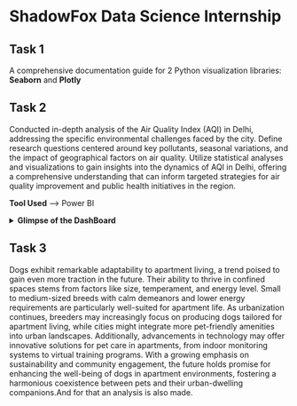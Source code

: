 # ShadowFox Data Science Internship

## Task 1

A comprehensive documentation guide for 2 Python visualization libraries: **Seaborn** and **Plotly**


## Task 2

Conducted in-depth analysis of the Air Quality Index (AQI) in Delhi, addressing the specific environmental challenges faced by the city. Define research questions centered around key pollutants, seasonal variations, and the impact of geographical factors on air quality. Utilize statistical analyses and visualizations to gain insights into the dynamics of AQI in Delhi, offering a comprehensive understanding that can inform targeted strategies for air quality improvement and public health initiatives in the region.

**Tool Used** --> Power BI

<details close><summary><b>Glimpse of the DashBoard</b></summary>

<div style="display: flex;">
 <div style="flex: 1;">
        <h5>DashBoard</h5>
        <img src="https://github.com/Anidipta/ShadowFox/blob/main/Task%202/overview.png" alt="Image 2">
    </div>
</div>

<div style="display: flex;">
 <div style="flex: 1;">
        <img src="https://github.com/Anidipta/ShadowFox/blob/main/Task%202/P1.png" alt="Image 2">
    </div>
</div>

<div style="display: flex;">
 <div style="flex: 1;">
        <img src="https://github.com/Anidipta/ShadowFox/blob/main/Task%202/P2.png" alt="Image 2">
    </div>
</div>

<div style="display: flex;">
 <div style="flex: 1;">
        <img src="https://github.com/Anidipta/ShadowFox/blob/main/Task%202/P3.png" alt="Image 2">
    </div>
</div>
</details>

## Task 3

Dogs exhibit remarkable adaptability to apartment living, a trend poised to gain even more traction in the future. Their ability to thrive in confined spaces stems from factors like size, temperament, and energy level. Small to medium-sized breeds with calm demeanors and lower energy requirements are particularly well-suited for apartment life. As urbanization continues, breeders may increasingly focus on producing dogs tailored for apartment living, while cities might integrate more pet-friendly amenities into urban landscapes. Additionally, advancements in technology may offer innovative solutions for pet care in apartments, from indoor monitoring systems to virtual training programs. With a growing emphasis on sustainability and community engagement, the future holds promise for enhancing the well-being of dogs in apartment environments, fostering a harmonious coexistence between pets and their urban-dwelling companions.And for that an analysis is also made.
